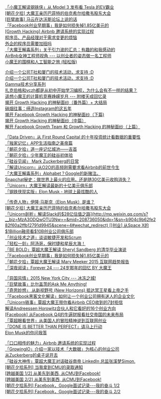 [「小魔王解读钢铁侠」从 Model 3 发布看 Tesla 的EV霸业](http://mp.weixin.qq.com/s?__biz=MzA3ODQwOTU3Nw==&mid=402872460&idx=1&sn=8468537bda1887a73c3c8a752b43cac0&scene=4#wechat_redirect)     
[[朝花夕拾] 大魔王亲历巴菲特的伯克希尔哈撒韦股东大会](http://mp.weixin.qq.com/s?__biz=MzA3ODQwOTU3Nw==&mid=402535433&idx=1&sn=021bffa2da70de330a1a276d114e7942&scene=4#wechat_redirect)     
[[巨擘故事] 马云在达沃斯论坛上说的话](http://mp.weixin.qq.com/s?__biz=MzA3ODQwOTU3Nw==&mid=402507588&idx=1&sn=14d55a2fd9451a056fbfcd7a385940ae&scene=4#wechat_redirect)     
[「Facebook创业早期事」我是如何损失掉1.85亿美元的](http://mp.weixin.qq.com/s?__biz=MzA3ODQwOTU3Nw==&mid=402441310&idx=1&sn=50915cf8cb1fe234ebf8eef5fe4d6d84&scene=4#wechat_redirect)     
[[Growth Hacking] Airbnb 邀请系统的实现过程](http://mp.weixin.qq.com/s?__biz=MzA3ODQwOTU3Nw==&mid=402308262&idx=1&sn=45b7c2b23fe6fcec6f39a853d0891d8d&scene=4#wechat_redirect)     
[程序员、产品经理对于需求变更的烦恼](http://mp.weixin.qq.com/s?__biz=MzA3ODQwOTU3Nw==&mid=401858504&idx=1&sn=4dab161249b2c701f8c9e3325c30936a&scene=4#wechat_redirect)     
[外企的程序员需要加班吗](http://mp.weixin.qq.com/s?__biz=MzA3ODQwOTU3Nw==&mid=401824032&idx=1&sn=3f4ae4b8b375bd852c3eacbb636d8e5d&scene=4#wechat_redirect)     
[「大魔王解毒系列」关于引力波的汇总：有趣的和我感动的](http://mp.weixin.qq.com/s?__biz=MzA3ODQwOTU3Nw==&mid=401748984&idx=1&sn=5bc4620395892f406c22bc42ff3342b9&scene=4#wechat_redirect)     
[AirBnb女神工程师视角 --- 以创业者的姿态做一名工程师](http://mp.weixin.qq.com/s?__biz=MzA3ODQwOTU3Nw==&mid=401728988&idx=1&sn=67488da1be3a31fa2f3d46c9a3c2e97a&scene=4#wechat_redirect)     
[小魔王的围棋和人工智能之旅 (轻松版)](http://mp.weixin.qq.com/s?__biz=MzA3ODQwOTU3Nw==&mid=401671198&idx=1&sn=a8eb98b3697790600a64f01afd48e042&scene=4#wechat_redirect)     


[介绍一个公司T社和厦门的技术活动，求支持 :D](http://mp.weixin.qq.com/s?__biz=MzA3ODQwOTU3Nw==&mid=401252911&idx=1&sn=691cd0275bc82e07d48bbb5c12187d9c&scene=4#wechat_redirect)     
[介绍一个公司T社和厦门的技术活动，求支持 :D](http://mp.weixin.qq.com/s?__biz=MzA3ODQwOTU3Nw==&mid=401251827&idx=1&sn=71fbe353010d0dda3bb77b0376e171b3&scene=4#wechat_redirect)     
[Gamma技术分享系列](http://mp.weixin.qq.com/s?__biz=MzA3ODQwOTU3Nw==&mid=401188444&idx=1&sn=27a7e08c2e474b788a9713aeb317084f&scene=4#wechat_redirect)     
[扎克伯格和vczh都是从初中开始学习编程，为什么会有不一样的结果？](http://mp.weixin.qq.com/s?__biz=MzA3ODQwOTU3Nw==&mid=401140853&idx=1&sn=84daa71b9a56027ff5bc8693caa77460&scene=4#wechat_redirect)     
[遥想小魔王的计算机竞赛峥嵘岁月 --- 附楼天成回忆录](http://mp.weixin.qq.com/s?__biz=MzA3ODQwOTU3Nw==&mid=400977175&idx=1&sn=dd679bd09458f39caa52565e0ba0c604&scene=4#wechat_redirect)     
[揭开 Growth Hacking 的神秘面纱（番外篇）+ 大结局](http://mp.weixin.qq.com/s?__biz=MzA3ODQwOTU3Nw==&mid=400898028&idx=1&sn=020daa2735ffe8221b4523c47b88180a&scene=4#wechat_redirect)     
[硝烟往事：缔造Instagram的这五年](http://mp.weixin.qq.com/s?__biz=MzA3ODQwOTU3Nw==&mid=400714619&idx=1&sn=59edcc039b75dd984e3002fd00949b98&scene=4#wechat_redirect)     
[揭开 Facebook Growth Hacking 的神秘面纱（下篇)](http://mp.weixin.qq.com/s?__biz=MzA3ODQwOTU3Nw==&mid=400680442&idx=1&sn=9d5e8e0886f0292860ef06e57f227b10&scene=4#wechat_redirect)     
[揭开 Growth Hacking 的神秘面纱（中篇）](http://mp.weixin.qq.com/s?__biz=MzA3ODQwOTU3Nw==&mid=400215254&idx=1&sn=80d6a01e995f6d9c412a87b481d1512d&scene=4#wechat_redirect)     
[解开 Facebook Growth Team 和 Growth Hacking 的神秘面纱（上篇）](http://mp.weixin.qq.com/s?__biz=MzA3ODQwOTU3Nw==&mid=209715586&idx=1&sn=ac41ffe3bc55956001f286ebde30cf52&scene=4#wechat_redirect)     


[「Data Driven」从 First Round Capital 的十年投资统计看数据的重要性](http://mp.weixin.qq.com/s?__biz=MzA3ODQwOTU3Nw==&mid=209150004&idx=1&sn=96d15efbfd0b7605c03d75c0a1ac332b&scene=4#wechat_redirect)     
[「独家记忆」APP生活指南之美帝篇](http://mp.weixin.qq.com/s?__biz=MzA3ODQwOTU3Nw==&mid=209127087&idx=1&sn=1dfc037f80113b3dce66d96d8da01b02&scene=4#wechat_redirect)     
[「朝花夕拾」道一座记忆城池——吉首](http://mp.weixin.qq.com/s?__biz=MzA3ODQwOTU3Nw==&mid=209102730&idx=1&sn=630a08d3d666eb80d76a4fda5a4eb8be&scene=4#wechat_redirect)     
[「朝花夕拾」少年魔王的硅谷初体验](http://mp.weixin.qq.com/s?__biz=MzA3ODQwOTU3Nw==&mid=209090760&idx=1&sn=b4ce881bcea048d392fc6f82d6eb2cb1&scene=4#wechat_redirect)     
[「硅谷见闻」 Mark Zuckerberg的日常](http://mp.weixin.qq.com/s?__biz=MzA3ODQwOTU3Nw==&mid=209078887&idx=1&sn=23fd4e41b6b46d0bfa443cf88bd52e7a&scene=4#wechat_redirect)     
[「解读Unicorn」从O2O的高频刚需要求看Airbnb的前世今生](http://mp.weixin.qq.com/s?__biz=MzA3ODQwOTU3Nw==&mid=209019630&idx=1&sn=5ef3c9f2508887a51459b3639ad36abf&scene=4#wechat_redirect)     
[「大魔王解毒系列」Alphabet？Google的新赌注。](http://mp.weixin.qq.com/s?__biz=MzA3ODQwOTU3Nw==&mid=208984407&idx=1&sn=8f01640bf81717281dce4ca4ed562de1&scene=4#wechat_redirect)     
[Snapchat秘史：做世界上最火的应用，还是随30亿美元收购消失？](http://mp.weixin.qq.com/s?__biz=MzA3ODQwOTU3Nw==&mid=208973481&idx=1&sn=311778db5b43a53ee83f70592089fd5e&scene=4#wechat_redirect)     
[「Unicorn」大魔王解读最新的十亿美元俱乐部](http://mp.weixin.qq.com/s?__biz=MzA3ODQwOTU3Nw==&mid=208962548&idx=1&sn=80ab0c8152e03658db6cd446d1ceca47&scene=4#wechat_redirect)     
[「钢铁侠现实版」Elon Musk - 地球上最炫酷的人](http://mp.weixin.qq.com/s?__biz=MzA3ODQwOTU3Nw==&mid=208793556&idx=1&sn=fb3c6139f590c7dcc444e636223d547f&scene=4#wechat_redirect)     


[「传奇人物」伊隆·马斯克（Elon Musk）是谁？](http://mp.weixin.qq.com/s?__biz=MzA3ODQwOTU3Nw==&mid=208782688&idx=1&sn=26f625ac19bc394ed3c58395d0faccb6&scene=4#wechat_redirect)     
[[朝花夕拾] 大魔王亲历巴菲特的伯克希尔哈撒韦股东大会](http://mp.weixin.qq.com/s?__biz=MzA3ODQwOTU3Nw==&mid=208767828&idx=1&sn=80a0084eb7854eb7e25fecc875465868&scene=4#wechat_redirect)     
[「Unicorn剖析」解读Slack的$28亿估值之路](http://mp.weixin.qq.com/s?__biz=MzA3ODQwOTU3Nw==&mid=208736050&idx=1&sn=b904c9b62fe282f60a2ffb12791d9945&scene=4#wechat_redirect)     
[[创业] 从Space X的$1Billion融资看$10B创业公司俱乐部](http://mp.weixin.qq.com/s?__biz=MzA3ODQwOTU3Nw==&mid=208736050&idx=2&sn=2a9c97b7d268237f54ffb586331a5aa8&scene=4#wechat_redirect)     
[「创业技术之道」谈谈敏捷开发和Scrum](http://mp.weixin.qq.com/s?__biz=MzA3ODQwOTU3Nw==&mid=208726499&idx=1&sn=4e2e01cd66aa5e3673bcfd2db1e4edd8&scene=4#wechat_redirect)     
[「轻松一刻」阿汤哥，保时捷和星辰大海！](http://mp.weixin.qq.com/s?__biz=MzA3ODQwOTU3Nw==&mid=208726499&idx=2&sn=36cf81d0e894a523f222a7aca1bb26d6&scene=4#wechat_redirect)     
[「BE BOLD」覃超大魔王解读 Sheryl Sandberg 的清华毕业演说](http://mp.weixin.qq.com/s?__biz=MzA3ODQwOTU3Nw==&mid=208697295&idx=1&sn=7a1af6fe788bec864d2a062de7b3e6f9&scene=4#wechat_redirect)     
[「Facebook创业早期事」我是如何损失掉1.85亿美元的](http://mp.weixin.qq.com/s?__biz=MzA3ODQwOTU3Nw==&mid=208697295&idx=2&sn=d2a183eb80fbde3a4fc3469c98255491&scene=4#wechat_redirect)     
[「朝花夕拾」覃超大魔王解读 Mary Meeker 2015 互联网趋势报告](http://mp.weixin.qq.com/s?__biz=MzA3ODQwOTU3Nw==&mid=208644880&idx=1&sn=e2d21baa3b43e8863e97f2c4333dddb4&scene=4#wechat_redirect)     
[「深夜阅读」Forever 24 --- 24岁那年的回忆 BY 大魔王](http://mp.weixin.qq.com/s?__biz=MzA3ODQwOTU3Nw==&mid=208607987&idx=1&sn=1d6bb11557d2fb076b299def11e4dbe0&scene=4#wechat_redirect)     


[「异国风情」2015 New York City --- 冰冻之城!](http://mp.weixin.qq.com/s?__biz=MzA3ODQwOTU3Nw==&mid=208607987&idx=2&sn=d9f336417f9b5d11d1807116fcc9a5f9&scene=4#wechat_redirect)     
[「巨擘故事」比尔盖茨的Ask Me Anything!](http://mp.weixin.qq.com/s?__biz=MzA3ODQwOTU3Nw==&mid=208607987&idx=3&sn=ccd8b894ea088712a22223fba343c55d&scene=4#wechat_redirect)     
[「奇思妙想」 从新视野号 (New Horizons) 抵达冥王星看上帝之手](http://mp.weixin.qq.com/s?__biz=MzA3ODQwOTU3Nw==&mid=208589710&idx=1&sn=fed011c2f13d0996c48068e0e926404d&scene=4#wechat_redirect)     
[「Facebook黑客文化解读」如何让一个创业公司拥有迷人的企业文化](http://mp.weixin.qq.com/s?__biz=MzA3ODQwOTU3Nw==&mid=208589710&idx=2&sn=9452edeb02783dcf7a2bfe2721d6836e&scene=4#wechat_redirect)     
[「Unicorn轶事」覃超大魔王带你看Airbnb CEO收到的7封拒信](http://mp.weixin.qq.com/s?__biz=MzA3ODQwOTU3Nw==&mid=208544187&idx=1&sn=76dc7ec971f925072216aaba7482d6f1&scene=4#wechat_redirect)     
[解读Andreessen Horowitz合伙人和它看好的16个创业方向](http://mp.weixin.qq.com/s?__biz=MzA3ODQwOTU3Nw==&mid=208544187&idx=2&sn=756e43651b107520fe8d1a1f0fbce68e&scene=4#wechat_redirect)     
[[Facebook] 从Facebook Q4的牛逼财报看社交帝国的未来布局](http://mp.weixin.qq.com/s?__biz=MzA3ODQwOTU3Nw==&mid=208544187&idx=3&sn=93b6adcecb128339c3322dcea4c318f2&scene=4#wechat_redirect)     
[「覃超眼看世界」从美国人的冒险精神说到互联网创业](http://mp.weixin.qq.com/s?__biz=MzA3ODQwOTU3Nw==&mid=208509632&idx=1&sn=6e73a4c1e40c8808c199a1956c97cb53&scene=4#wechat_redirect)     
[「DONE IS BETTER THAN PERFECT」请马上行动](http://mp.weixin.qq.com/s?__biz=MzA3ODQwOTU3Nw==&mid=208509632&idx=2&sn=298264dcc71d5a0301f73a09f92d890c&scene=4#wechat_redirect)     
[Elon Musk的你问我答](http://mp.weixin.qq.com/s?__biz=MzA3ODQwOTU3Nw==&mid=208509632&idx=3&sn=0147a52ed43efb9cb338e512caca1b72&scene=4#wechat_redirect)     


[「口口相传的魅力」Airbnb 邀请系统的实现过程](http://mp.weixin.qq.com/s?__biz=MzA3ODQwOTU3Nw==&mid=208491491&idx=1&sn=fc763227ded881010bf1f953c9be51e9&scene=4#wechat_redirect)     
[「GrowingIO」介绍一家以技术「大数据」为核心的创业公司](http://mp.weixin.qq.com/s?__biz=MzA3ODQwOTU3Nw==&mid=208491491&idx=2&sn=b7d00de2bdcb5787cc6898431f9649df&scene=4#wechat_redirect)     
[从Zuckerberg的桌子说开去](http://mp.weixin.qq.com/s?__biz=MzA3ODQwOTU3Nw==&mid=208491491&idx=3&sn=f9f3e39552e799f8a597a5977b75f4e3&scene=4#wechat_redirect)     
[「硅谷大神传」覃超大魔王对话硅谷南帝 LinkedIn 总监张溪梦Simon.](http://mp.weixin.qq.com/s?__biz=MzA3ODQwOTU3Nw==&mid=208478801&idx=1&sn=4491bfa085f88dfcbec251859a78e745&scene=4#wechat_redirect)     
[[朝花夕拾系列] 当我拿到CMU的录取通知](http://mp.weixin.qq.com/s?__biz=MzA3ODQwOTU3Nw==&mid=208478801&idx=2&sn=cd250d10b5604b124985d9a37d8745f2&scene=4#wechat_redirect)     
[[跨越美国 1/2] 从美东到美西, 从CMU到Facebook!](http://mp.weixin.qq.com/s?__biz=MzA3ODQwOTU3Nw==&mid=208478801&idx=3&sn=8a8cde39ad3d0033da30a997ed9f736f&scene=4#wechat_redirect)     
[[跨越美国 2/2] 从美东到美西, 从CMU到Facebook!](http://mp.weixin.qq.com/s?__biz=MzA3ODQwOTU3Nw==&mid=208478801&idx=4&sn=4ddcea1a3dbc6ef42692f3f7638413cf&scene=4#wechat_redirect)     
[[朝花夕拾系列] Facebook，Google面试记录---我的奋斗 1/2](http://mp.weixin.qq.com/s?__biz=MzA3ODQwOTU3Nw==&mid=208448414&idx=1&sn=4958cd2368107fa07b2a806ad7ad07cc&scene=4#wechat_redirect)     
[[朝花夕拾系列] Facebook，Google面试记录---我的奋斗 2/2](http://mp.weixin.qq.com/s?__biz=MzA3ODQwOTU3Nw==&mid=208448414&idx=2&sn=f19f5100fd8097224a726e074b921ca4&scene=4#wechat_redirect)     
